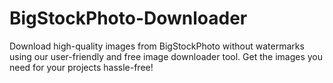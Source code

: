 # BigStockPhoto-Downloader
Download high-quality images from BigStockPhoto without watermarks using our user-friendly and free image downloader tool. Get the images you need for your projects hassle-free!
